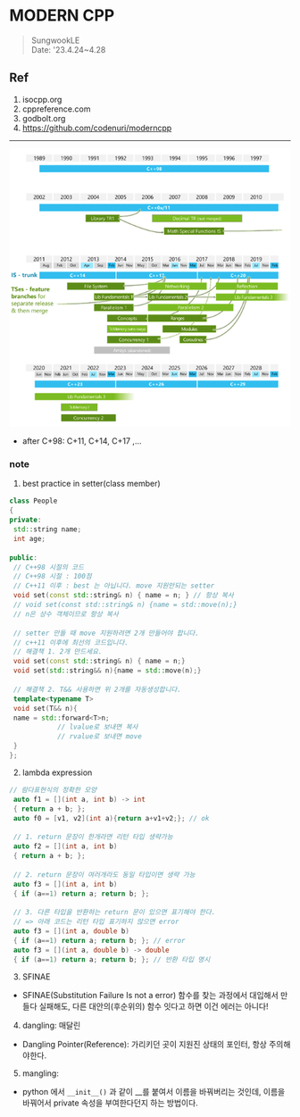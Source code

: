 # MODERN CPP
> SungwookLE  
> Date: '23.4.24~4.28  

## Ref
1. isocpp.org
2. cppreference.com
3. godbolt.org
4. https://github.com/codenuri/moderncpp
---

![](img/2023-04-24-16-54-23.png)
- after C+98: C+11, C+14, C+17 ,... 


### note
1. best practice in setter(class member)
```c++
class People
{
private:
 std::string name;
 int age;

public:
 // C++98 시절의 코드
 // C++98 시절 : 100점
 // C++11 이후 : best 는 아닙니다. move 지원안되는 setter
 void set(const std::string& n) { name = n; } // 항상 복사
 // void set(const std::string& n) {name = std::move(n);}
 // n은 상수 객체이므로 항상 복사
 
 // setter 만들 때 move 지원하려면 2개 만들어야 합니다.
 // c++11 이후에 최선의 코드입니다.
 // 해결책 1. 2개 만드세요.
 void set(const std::string& n) { name = n;}
 void set(std::string&& n){name = std::move(n);}

 // 해결책 2. T&& 사용하면 위 2개를 자동생성합니다.
 template<typename T>
 void set(T&& n){
 name = std::forward<T>n; 
 			// lvalue로 보내면 복사 
 			// rvalue로 보내면 move 
 }
};
```

2. lambda expression
```c++
// 람다표현식의 정확한 모양
 auto f1 = [](int a, int b) -> int
 { return a + b; };
 auto f0 = [v1, v2](int a){return a+v1+v2;}; // ok

 // 1. return 문장이 한개라면 리턴 타입 생략가능
 auto f2 = [](int a, int b)
 { return a + b; };

 // 2. return 문장이 여러개라도 동일 타입이면 생략 가능
 auto f3 = [](int a, int b)
 { if (a==1) return a; return b; };

 // 3. 다른 타입을 반환하는 return 문이 있으면 표기해야 한다.
 // => 아래 코드는 리턴 타입 표기하지 않으면 error
 auto f3 = [](int a, double b)
 { if (a==1) return a; return b; }; // error
 auto f3 = [](int a, double b) -> double
 { if (a==1) return a; return b; }; // 반환 타입 명시
```

3. SFINAE
- SFINAE(Substitution Failure Is not a error) 함수를 찾는 과정에서 대입해서  만들다 실패해도, 다른 대안의(후순위의) 함수 잇다고 하면 이건 에러는 아니다!

4. dangling: 매달린
- Dangling Pointer(Reference): 가리키던 곳이 지원진 상태의 포인터, 항상 주의해야한다.

5. mangling:
- python 에서 `__init__()` 과 같이 __를 붙여서 이름을 바꿔버리는 것인데, 이름을 바꿔어서 private 속성을 부여한다던지 하는 방법이다.